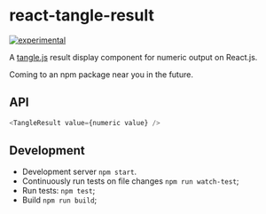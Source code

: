 # react-tangle-result
[![experimental](http://badges.github.io/stability-badges/dist/experimental.svg)](http://github.com/badges/stability-badges)

A [tangle.js](http://worrydream.com/Tangle/) result display component for numeric output on React.js.

Coming to an npm package near you in the future.

## API
```js
<TangleResult value={numeric value} />
```

## Development

* Development server `npm start`.
* Continuously run tests on file changes `npm run watch-test`;
* Run tests: `npm test`;
* Build `npm run build`;
